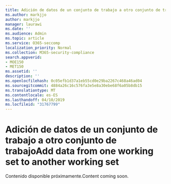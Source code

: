 ```yaml
---
title: Adición de datos de un conjunto de trabajo a otro conjunto de trabajo
ms.author: markjjo
author: markjjo
manager: laurawi
ms.date: ''
ms.audience: Admin
ms.topic: article
ms.service: O365-seccomp
localization_priority: Normal
ms.collection: M365-security-compliance
search.appverid:
- MOE150
- MET150
ms.assetid: ''
description: ''
ms.openlocfilehash: 0c05efb1d37a1eb55cd0e29ba2267c468a46ad04
ms.sourcegitcommit: 4884a26c16c576fa3e5e8a30ebe68f6a05b8db15
ms.translationtype: MT
ms.contentlocale: es-ES
ms.lasthandoff: 04/10/2019
ms.locfileid: "31767799"
---
```

# <a name="add-data-from-one-working-set-to-another-working-set"></a><span data-ttu-id="63696-102">Adición de datos de un conjunto de trabajo a otro conjunto de trabajo</span><span class="sxs-lookup"><span data-stu-id="63696-102">Add data from one working set to another working set</span></span>

<span data-ttu-id="63696-103">Contenido disponible próximamente.</span><span class="sxs-lookup"><span data-stu-id="63696-103">Content coming soon.</span></span>